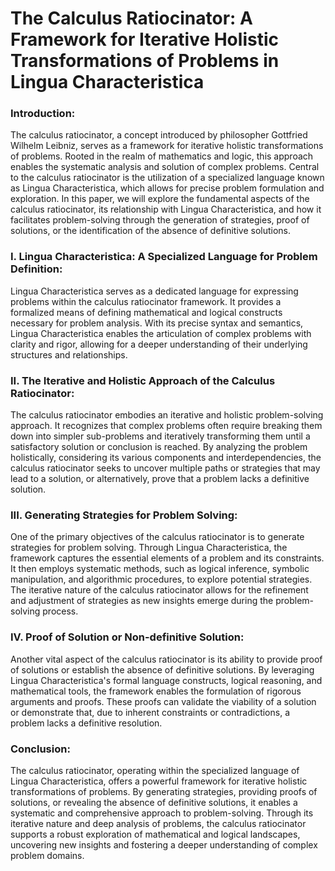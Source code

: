 # The Calculus Ratiocinator: A Framework for Iterative Holistic Transformations of Problems in Lingua Characteristica

### Introduction:
The calculus ratiocinator, a concept introduced by philosopher Gottfried Wilhelm Leibniz, serves as a framework for iterative holistic transformations of problems. Rooted in the realm of mathematics and logic, this approach enables the systematic analysis and solution of complex problems. Central to the calculus ratiocinator is the utilization of a specialized language known as Lingua Characteristica, which allows for precise problem formulation and exploration. In this paper, we will explore the fundamental aspects of the calculus ratiocinator, its relationship with Lingua Characteristica, and how it facilitates problem-solving through the generation of strategies, proof of solutions, or the identification of the absence of definitive solutions.

### I. Lingua Characteristica: A Specialized Language for Problem Definition:
Lingua Characteristica serves as a dedicated language for expressing problems within the calculus ratiocinator framework. It provides a formalized means of defining mathematical and logical constructs necessary for problem analysis. With its precise syntax and semantics, Lingua Characteristica enables the articulation of complex problems with clarity and rigor, allowing for a deeper understanding of their underlying structures and relationships.

### II. The Iterative and Holistic Approach of the Calculus Ratiocinator:
The calculus ratiocinator embodies an iterative and holistic problem-solving approach. It recognizes that complex problems often require breaking them down into simpler sub-problems and iteratively transforming them until a satisfactory solution or conclusion is reached. By analyzing the problem holistically, considering its various components and interdependencies, the calculus ratiocinator seeks to uncover multiple paths or strategies that may lead to a solution, or alternatively, prove that a problem lacks a definitive solution.

### III. Generating Strategies for Problem Solving:
One of the primary objectives of the calculus ratiocinator is to generate strategies for problem solving. Through Lingua Characteristica, the framework captures the essential elements of a problem and its constraints. It then employs systematic methods, such as logical inference, symbolic manipulation, and algorithmic procedures, to explore potential strategies. The iterative nature of the calculus ratiocinator allows for the refinement and adjustment of strategies as new insights emerge during the problem-solving process.

### IV. Proof of Solution or Non-definitive Solution:
Another vital aspect of the calculus ratiocinator is its ability to provide proof of solutions or establish the absence of definitive solutions. By leveraging Lingua Characteristica's formal language constructs, logical reasoning, and mathematical tools, the framework enables the formulation of rigorous arguments and proofs. These proofs can validate the viability of a solution or demonstrate that, due to inherent constraints or contradictions, a problem lacks a definitive resolution.

### Conclusion:
The calculus ratiocinator, operating within the specialized language of Lingua Characteristica, offers a powerful framework for iterative holistic transformations of problems. By generating strategies, providing proofs of solutions, or revealing the absence of definitive solutions, it enables a systematic and comprehensive approach to problem-solving. Through its iterative nature and deep analysis of problems, the calculus ratiocinator supports a robust exploration of mathematical and logical landscapes, uncovering new insights and fostering a deeper understanding of complex problem domains.
